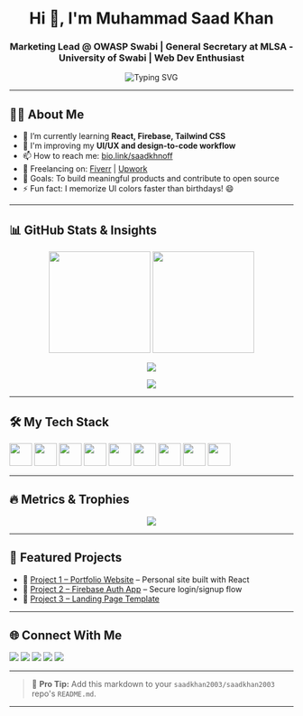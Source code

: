<!-- Header -->
<h1 align="center">Hi 👋, I'm Muhammad Saad Khan</h1>
<h3 align="center">Marketing Lead @ OWASP Swabi | General Secretary at MLSA - University of Swabi | Web Dev Enthusiast</h3>

<p align="center">
  <img src="https://readme-typing-svg.herokuapp.com?font=Fira+Code&size=22&pause=1000&center=true&vCenter=true&multiline=true&width=500&lines=Welcome+to+my+GitHub!;I+love+designing+and+building+websites.;Let's+connect+and+collaborate!" alt="Typing SVG" />
</p>

---

## 🧑‍💼 About Me

- 🌱 I’m currently learning **React, Firebase, Tailwind CSS**
- 🧠 I'm improving my **UI/UX and design-to-code workflow**
- 📫 How to reach me: [bio.link/saadkhnoff](https://bio.link/saadkhnoff)
- 💼 Freelancing on: [Fiverr](https://fiverr.com/saadkhan_2003) | [Upwork](https://www.upwork.com/freelancers/~018f24f13e24272642)
- 🎯 Goals: To build meaningful products and contribute to open source
- ⚡ Fun fact: I memorize UI colors faster than birthdays! 😄

---

## 📊 GitHub Stats & Insights

<p align="center">
  <img src="https://github-readme-stats.vercel.app/api?username=saadkhan2003&show_icons=true&theme=tokyonight" height="180" />
  <img src="https://github-readme-stats.vercel.app/api/top-langs/?username=saadkhan2003&layout=compact&theme=tokyonight" height="180"/>
</p>

<p align="center">
  <img src="https://github-readme-streak-stats.herokuapp.com?user=saadkhan2003&theme=tokyonight" />
</p>

<p align="center">
  <img src="https://github-readme-activity-graph.vercel.app/graph?username=saadkhan2003&theme=github-compact" />
</p>

---

## 🛠️ My Tech Stack

<p align="left">
  <img src="https://cdn.jsdelivr.net/gh/devicons/devicon/icons/html5/html5-original.svg" width="40"/>
  <img src="https://cdn.jsdelivr.net/gh/devicons/devicon/icons/css3/css3-original.svg" width="40"/>
  <img src="https://cdn.jsdelivr.net/gh/devicons/devicon/icons/javascript/javascript-original.svg" width="40"/>
  <img src="https://cdn.jsdelivr.net/gh/devicons/devicon/icons/bootstrap/bootstrap-original.svg" width="40"/>
  <img src="https://cdn.jsdelivr.net/gh/devicons/devicon/icons/react/react-original.svg" width="40"/>
  <img src="https://cdn.jsdelivr.net/gh/devicons/devicon/icons/nodejs/nodejs-original.svg" width="40"/>
  <img src="https://cdn.jsdelivr.net/gh/devicons/devicon/icons/firebase/firebase-plain.svg" width="40"/>
  <img src="https://cdn.jsdelivr.net/gh/devicons/devicon/icons/git/git-original.svg" width="40"/>
  <img src="https://cdn.jsdelivr.net/gh/devicons/devicon/icons/github/github-original.svg" width="40"/>
</p>

---

## 🔥 Metrics & Trophies

<p align="center">
  <img src="https://github-profile-trophy.vercel.app/?username=saadkhan2003&theme=radical&no-frame=true&title=Stars,Followers,Commits,Repositories&margin-w=15&column=4" />
</p>

---

## 📌 Featured Projects

- 🔗 [Project 1 – Portfolio Website](https://github.com/saadkhan2003/portfolio) – Personal site built with React
- 🔗 [Project 2 – Firebase Auth App](https://github.com/saadkhan2003/firebase-auth) – Secure login/signup flow
- 🔗 [Project 3 – Landing Page Template](https://github.com/saadkhan2003/landing-page-template)

---

## 🌐 Connect With Me

<p align="left">
  <a href="https://linkedin.com/in/saadkhan2003" target="_blank"><img src="https://img.shields.io/badge/LinkedIn-blue?style=for-the-badge&logo=linkedin" /></a>
  <a href="https://instagram.com/saadkhnoff" target="_blank"><img src="https://img.shields.io/badge/Instagram-red?style=for-the-badge&logo=instagram" /></a>
  <a href="https://fiverr.com/saadkhan_2003" target="_blank"><img src="https://img.shields.io/badge/Fiverr-00b22d?style=for-the-badge&logo=fiverr" /></a>
  <a href="https://upwork.com/freelancers/~018f24f13e24272642" target="_blank"><img src="https://img.shields.io/badge/Upwork-6fda44?style=for-the-badge&logo=upwork" /></a>
  <a href="mailto:saadkhanxyz@example.com"><img src="https://img.shields.io/badge/Email-D14836?style=for-the-badge&logo=gmail&logoColor=white" /></a>
</p>

---

> 📢 **Pro Tip:** Add this markdown to your `saadkhan2003/saadkhan2003` repo's `README.md`.

---
